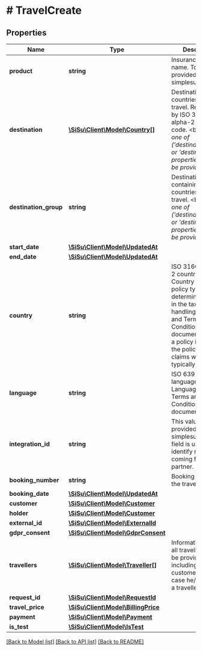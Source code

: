 # # TravelCreate

## Properties

Name | Type | Description | Notes
------------ | ------------- | ------------- | -------------
**product** | **string** | Insurance product name. To be provided by simplesurance | 
**destination** | [**\SiSu\Client\Model\Country[]**](Country.md) | Destination countries of the travel. Represented by ISO 3166-1 alpha-2 country code. &lt;br&gt;*At least one of (&#39;destination_group&#39; or &#39;destination&#39;) properties has to be provided.* | [optional] 
**destination_group** | **string** | Destination group containing countries of the travel. &lt;br&gt;*At least one of (&#39;destination_group&#39; or &#39;destination&#39;) properties has to be provided.* | [optional] 
**start_date** | [**\SiSu\Client\Model\UpdatedAt**](UpdatedAt.md) |  | 
**end_date** | [**\SiSu\Client\Model\UpdatedAt**](UpdatedAt.md) |  | 
**country** | **string** | ISO 3166-1 alpha-2 country code  Country of the policy typically is a determining factor in the tax rate, claim handling language and Terms and Conditions document. For eg. if a policy is DE then the policy pdf and claims would typically be in DE. | 
**language** | **string** | ISO 639-1 language code  Language of the Terms and Conditions document. | [optional] 
**integration_id** | **string** | This value is provided by simplesurance. The field is used to identify requests coming from the partner. | 
**booking_number** | **string** | Booking number of the travel. | [optional] 
**booking_date** | [**\SiSu\Client\Model\UpdatedAt**](UpdatedAt.md) |  | [optional] 
**customer** | [**\SiSu\Client\Model\Customer**](Customer.md) |  | 
**holder** | [**\SiSu\Client\Model\Customer**](Customer.md) |  | [optional] 
**external_id** | [**\SiSu\Client\Model\ExternalId**](ExternalId.md) |  | [optional] 
**gdpr_consent** | [**\SiSu\Client\Model\GdprConsent**](GdprConsent.md) |  | 
**travellers** | [**\SiSu\Client\Model\Traveller[]**](Traveller.md) | Information about all travellers should be provided here, including the customer data, in case he/she is also a traveller. | 
**request_id** | [**\SiSu\Client\Model\RequestId**](RequestId.md) |  | [optional] 
**travel_price** | [**\SiSu\Client\Model\BillingPrice**](BillingPrice.md) |  | [optional] 
**payment** | [**\SiSu\Client\Model\Payment**](Payment.md) |  | [optional] 
**is_test** | [**\SiSu\Client\Model\IsTest**](IsTest.md) |  | [optional] 

[[Back to Model list]](../../README.md#documentation-for-models) [[Back to API list]](../../README.md#documentation-for-api-endpoints) [[Back to README]](../../README.md)


